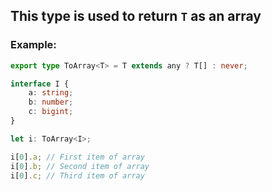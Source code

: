## This type is used to return `T` as an array 
### Example:

```ts
export type ToArray<T> = T extends any ? T[] : never;

interface I {
    a: string;
    b: number;
    c: bigint;
}

let i: ToArray<I>;

i[0].a; // First item of array
i[0].b; // Second item of array
i[0].c; // Third item of array
```
